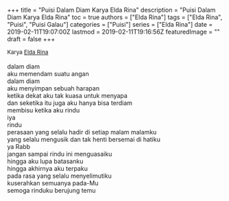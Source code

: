 +++
title = "Puisi Dalam Diam Karya Elda Rina"
description = "Puisi Dalam Diam Karya Elda Rina"
toc = true
authors = ["Elda Rina"]
tags = ["Elda Rina", "Puisi", "Puisi Galau"]
categories = ["Puisi"]
series = ["Elda Rina"]
date = 2019-02-11T19:07:00Z
lastmod = 2019-02-11T19:16:56Z
featuredImage = ""
draft = false
+++

<div style="text-align: justify;">
<div style="font-size: small;">Karya <a href="/authors/elda-rina/" target="_blank">Elda Rina</a></div><br />
dalam diam<br />
aku memendam suatu angan<br />
dalam diam<br />
aku menyimpan sebuah harapan<br />
ketika dekat aku tak kuasa untuk menyapa<br />
dan seketika itu juga aku hanya bisa terdiam<br />
membisu ketika aku rindu<br />
iya<br />
rindu<br />
perasaan yang selalu hadir di setiap malam malamku<br />
yang selalu mengusik dan tak henti bersemai di hatiku<br />
ya Rabb<br />
jangan sampai rindu ini menguasaiku<br />
hingga aku lupa batasanku<br />
hingga akhirnya aku terpaku<br />
pada rasa yang selalu menyelimutiku<br />
kuserahkan semuanya pada-Mu<br />
semoga rinduku berujung temu</div>
